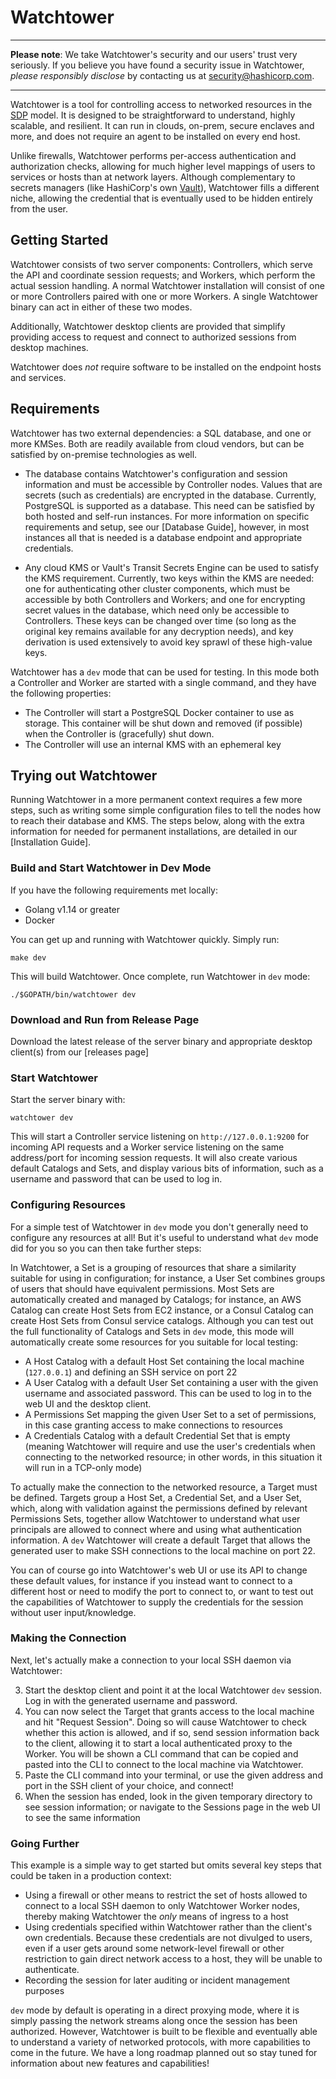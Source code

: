 # Watchtower

----

**Please note**: We take Watchtower's security and our users' trust very
seriously. If you believe you have found a security issue in Watchtower,
_please responsibly disclose_ by contacting us at
[security@hashicorp.com](mailto:security@hashicorp.com).

----

Watchtower is a tool for controlling access to networked resources in the
[SDP](https://en.wikipedia.org/wiki/Software_Defined_Perimeter) model. It is
designed to be straightforward to understand, highly scalable, and resilient.
It can run in clouds, on-prem, secure enclaves and more, and does not require
an agent to be installed on every end host.

Unlike firewalls, Watchtower performs per-access authentication and
authorization checks, allowing for much higher level mappings of users to
services or hosts than at network layers. Although complementary to secrets
managers (like HashiCorp's own [Vault](https://www.vaultproject.io/)),
Watchtower fills a different niche, allowing the credential that is eventually
used to be hidden entirely from the user.

Getting Started
-------------------------------

Watchtower consists of two server components: Controllers, which serve the API
and coordinate session requests; and Workers, which perform the actual session
handling. A normal Watchtower installation will consist of one or more
Controllers paired with one or more Workers. A single Watchtower binary can act
in either of these two modes.

Additionally, Watchtower desktop clients are provided that simplify providing
access to request and connect to authorized sessions from desktop machines.

Watchtower does _not_ require software to be installed on the endpoint hosts
and services.

## Requirements

Watchtower has two external dependencies: a SQL database, and one or more
KMSes.  Both are readily available from cloud vendors, but can be satisfied by
on-premise technologies as well.

* The database contains Watchtower's configuration and session information and
  must be accessible by Controller nodes. Values that are secrets (such as
  credentials) are encrypted in the database. Currently, PostgreSQL is
  supported as a database. This need can be satisfied by both hosted and
  self-run instances. For more information on specific requirements and setup,
  see our [Database Guide], however, in most instances all that is needed is a
  database endpoint and appropriate credentials.

* Any cloud KMS or Vault's Transit Secrets Engine can be used to satisfy the
  KMS requirement. Currently, two keys within the KMS are needed: one for
  authenticating other cluster components, which must be accessible by both
  Controllers and Workers; and one for encrypting secret values in the
  database, which need only be accessible to Controllers. These keys can be
  changed over time (so long as the original key remains available for any
  decryption needs), and key derivation is used extensively to avoid key sprawl
  of these high-value keys.

Watchtower has a `dev` mode that can be used for testing. In this mode both a
Controller and Worker are started with a single command, and they have the
following properties:

* The Controller will start a PostgreSQL Docker container to use as storage.
  This container will be shut down and removed (if possible) when the
  Controller is (gracefully) shut down.
* The Controller will use an internal KMS with an ephemeral key

## Trying out Watchtower
Running Watchtower in a more permanent context requires a few more steps, such
as writing some simple configuration files to tell the nodes how to reach their
database and KMS. The steps below, along with the extra information for needed
for permanent installations, are detailed in our [Installation Guide].

### Build and Start Watchtower in Dev Mode

If you have the following requirements met locally:
- Golang v1.14 or greater
- Docker

You can get up and running with Watchtower quickly. Simply run:

  ```make dev```

This will build Watchtower. Once complete, run Watchtower in `dev` mode:

  ```./$GOPATH/bin/watchtower dev```

### Download and Run from Release Page

Download the latest release of the server binary and appropriate desktop
client(s) from our [releases page]

### Start Watchtower

Start the server binary with: 

  ```watchtower dev```

This will start a Controller service listening on `http://127.0.0.1:9200` for 
incoming API requests and a Worker service listening on the same address/port for 
incoming session requests. It will also create various default Catalogs and Sets, 
and display various bits of information, such as a username and password that can 
be used to log in.

### Configuring Resources 

For a simple test of Watchtower in `dev` mode you don't generally need to
configure any resources at all! But it's useful to understand what `dev` mode
did for you so you can then take further steps:

In Watchtower, a Set is a grouping of resources that share a similarity
suitable for using in configuration; for instance, a User Set combines groups
of users that should have equivalent permissions. Most Sets are automatically
created and managed by Catalogs; for instance, an AWS Catalog can create Host
Sets from EC2 instance, or a Consul Catalog can create Host Sets from Consul
service catalogs. Although you can test out the full functionality of Catalogs
and Sets in `dev` mode, this mode will automatically create some resources for
you suitable for local testing:

* A Host Catalog with a default Host Set containing the local machine
  (`127.0.0.1`) and defining an SSH service on port 22
* A User Catalog with a default User Set containing a user with the given
  username and associated password. This can be used to log in to the web UI
  and the desktop client.
* A Permissions Set mapping the given User Set to a set of permissions, in this
  case granting access to make connections to resources
* A Credentials Catalog with a default Credential Set that is empty (meaning
  Watchtower will require and use the user's credentials when connecting to the
  networked resource; in other words, in this situation it will run in a
  TCP-only mode)

To actually make the connection to the networked resource, a Target must be
defined. Targets group a Host Set, a Credential Set, and a User Set, which,
along with validation against the permissions defined by relevant Permissions
Sets, together allow Watchtower to understand what user principals are allowed
to connect where and using what authentication information. A `dev` Watchtower
will create a default Target that allows the generated user to make SSH
connections to the local machine on port 22.

You can of course go into Watchtower's web UI or use its API to change these
default values, for instance if you instead want to connect to a different host
or need to modify the port to connect to, or want to test out the capabilities
of Watchtower to supply the credentials for the session without user
input/knowledge.

### Making the Connection

Next, let's actually make a connection to your local SSH daemon via Watchtower:

3. Start the desktop client and point it at the local Watchtower `dev` session.
   Log in with the generated username and password.
4. You can now select the Target that grants access to the local machine and
   hit "Request Session". Doing so will cause Watchtower to check whether this
   action is allowed, and if so, send session information back to the client,
   allowing it to start a local authenticated proxy to the Worker. You will be
   shown a CLI command that can be copied and pasted into the CLI to connect to
   the local machine via Watchtower.
5. Paste the CLI command into your terminal, or use the given address and port
   in the SSH client of your choice, and connect!
6. When the session has ended, look in the given temporary directory to see
   session information; or navigate to the Sessions page in the web UI to see
   the same information

### Going Further

This example is a simple way to get started but omits several key steps that
could be taken in a production context:

* Using a firewall or other means to restrict the set of hosts allowed to
  connect to a local SSH daemon to only Watchtower Worker nodes, thereby making
  Watchtower the _only_ means of ingress to a host
* Using credentials specified within Watchtower rather than the client's own
  credentials. Because these credentials are not divulged to users, even if a
  user gets around some network-level firewall or other restriction to gain
  direct network access to a host, they will be unable to authenticate.
* Recording the session for later auditing or incident management purposes

`dev` mode by default is operating in a direct proxying mode, where it is
simply passing the network streams along once the session has been authorized.
However, Watchtower is built to be flexible and eventually able to understand a
variety of networked protocols, with more capabilities to come in the future.
We have a long roadmap planned out so stay tuned for information about new
features and capabilities!
